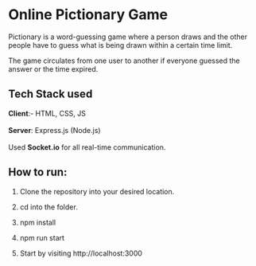 # Online Pictionary Game

Pictionary is a word-guessing game where a person draws and the other people have to guess what is being drawn within a certain time limit.

The game circulates from one user to another if everyone guessed the answer or the time expired.

## Tech Stack used

**Client**:- HTML, CSS, JS
<br>
<br>
**Server**: Express.js (Node.js)
<br>
<br>
Used **Socket.io** for all real-time communication.

## How to run:

1. Clone the repository into your desired location.

2. cd into the folder.

3. npm install

4. npm run start

5. Start by visiting http://localhost:3000 

